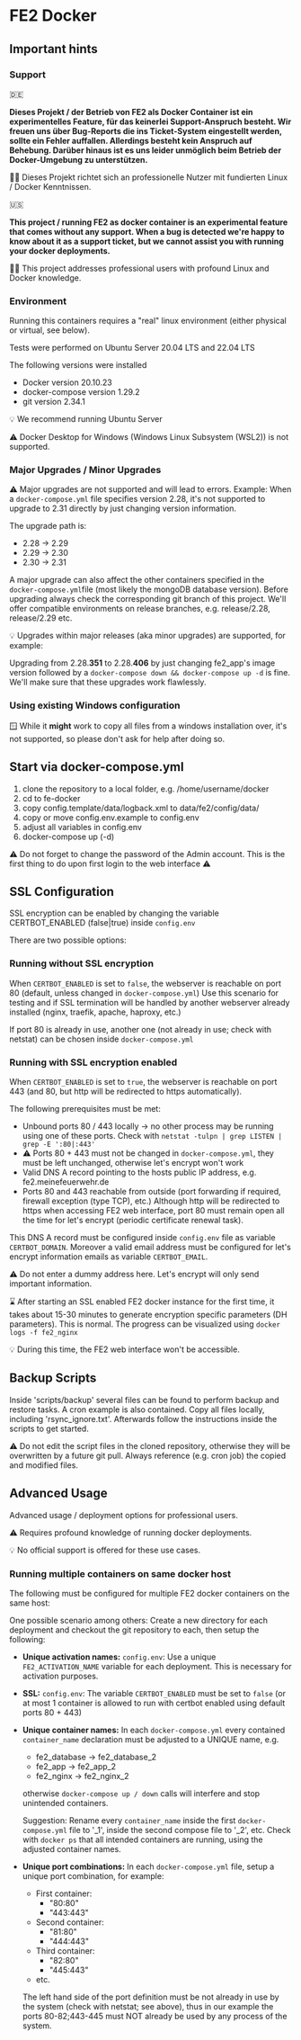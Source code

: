 # FE2 Docker

## Important hints
### Support
:de:

**Dieses Projekt / der Betrieb von FE2 als Docker Container ist ein experimentelles Feature, für das keinerlei Support-Anspruch besteht. Wir freuen uns über Bug-Reports die ins Ticket-System eingestellt werden, sollte ein Fehler auffallen. Allerdings besteht kein Anspruch auf Behebung. Darüber hinaus ist es uns leider unmöglich beim Betrieb der Docker-Umgebung zu unterstützen.**

:raising_hand_man: Dieses Projekt richtet sich an professionelle Nutzer mit fundierten Linux / Docker Kenntnissen.

:us:

**This project / running FE2 as docker container is an experimental feature that comes without any support. When a bug is detected we're happy to know about it as a support ticket, but we cannot assist you with running your docker deployments.**

:raising_hand_man: This project addresses professional users with profound Linux and Docker knowledge.

### Environment

Running this containers requires a "real" linux environment (either physical or virtual, see below).

Tests were performed on Ubuntu Server 20.04 LTS and 22.04 LTS

The following versions were installed
- Docker version 20.10.23
- docker-compose version 1.29.2
- git version 2.34.1

:bulb: We recommend running Ubuntu Server

:warning: Docker Desktop for Windows (Windows Linux Subsystem (WSL2)) is not supported.

### Major Upgrades / Minor Upgrades

:warning: Major upgrades are not supported and will lead to errors.
Example:
When a `docker-compose.yml` file specifies version 2.28, it's not supported to upgrade to 2.31 directly by just changing version information.

The upgrade path is:

- 2.28 -> 2.29
- 2.29 -> 2.30
- 2.30 -> 2.31

A major upgrade can also affect the other containers specified in the `docker-compose.yml`file (most likely the mongoDB database version). Before upgrading always check the corresponding git branch of this project. We'll offer compatible environments on release branches, e.g. release/2.28, release/2.29 etc.

:bulb: Upgrades within major releases (aka minor upgrades) are supported, for example:

Upgrading from 2.28.**351** to 2.28.**406** by just changing fe2_app's image version followed by a `docker-compose down && docker-compose up -d` is fine.
We'll make sure that these upgrades work flawlessly.

### Using existing Windows configuration
:window: While it **might** work to copy all files from a windows installation over, it's not supported, so please don't ask for help after doing so.

## Start via docker-compose.yml
1. clone the repository to a local folder, e.g. /home/username/docker
2. cd to fe-docker
3. copy config.template/data/logback.xml to data/fe2/config/data/
4. copy or move config.env.example to config.env
5. adjust all variables in config.env
6. docker-compose up (-d)

:warning: Do not forget to change the password of the Admin account. This is the first thing to do upon first login to the web interface :warning:

## SSL Configuration

SSL encryption can be enabled by changing the variable CERTBOT_ENABLED (false|true) inside `config.env`

There are two possible options:

### Running without SSL encryption

When `CERTBOT_ENABLED` is set to `false`, the webserver is reachable on port 80 (default, unless changed in `docker-compose.yml`)
Use this scenario for testing and if SSL termination will be handled by another webserver already installed (nginx, traefik, apache, haproxy, etc.)

If port 80 is already in use, another one (not already in use; check with netstat) can be chosen inside `docker-compose.yml`

### Running with SSL encryption enabled

When `CERTBOT_ENABLED` is set to `true`, the webserver is reachable on port 443 (and 80, but http will be redirected to https automatically).

The following prerequisites must be met:

- Unbound ports 80 / 443 locally -> no other process may be running using one of these ports. Check with `netstat -tulpn | grep LISTEN | grep -E ':80|:443'`
- :warning: Ports 80 + 443 must not be changed in `docker-compose.yml`, they must be left unchanged, otherwise let's encrypt won't work
- Valid DNS A record pointing to the hosts public IP address, e.g. fe2.meinefeuerwehr.de
- Ports 80 and 443 reachable from outside (port forwarding if required, firewall exception (type TCP), etc.) Although http will be redirected to https when accessing FE2 web interface, port 80 must remain open all the time for let's encrypt (periodic certificate renewal task).

This DNS A record must be configured inside `config.env` file as variable `CERTBOT_DOMAIN`. Moreover a valid email address must be configured for let's encrypt information emails as variable `CERTBOT_EMAIL`.

:warning: Do not enter a dummy address here. Let's encrypt will only send important information.

:hourglass: After starting an SSL enabled FE2 docker instance for the first time, it takes about 15-30 minutes to generate encryption specific parameters (DH parameters). This is normal. The progress can be visualized using `docker logs -f fe2_nginx`

:bulb: During this time, the FE2 web interface won't be accessible.

### 

## Backup Scripts
Inside 'scripts/backup' several files can be found to perform backup and restore tasks. A cron example is also contained. Copy all files locally, including 'rsync_ignore.txt'. Afterwards follow the instructions inside the scripts to get started.

:warning: Do not edit the script files in the cloned repository, otherwise they will be overwritten by a future git pull. Always reference (e.g. cron job) the copied and modified files.

## Advanced Usage
Advanced usage / deployment options for professional users. 

:warning: Requires profound knowledge of running docker deployments. 

:bulb: No official support is offered for these use cases. 
### Running multiple containers on same docker host
The following must be configured for multiple FE2 docker containers on the same host:

One possible scenario among others: Create a new directory for each deployment and checkout the git repository to each, then setup the following:

- **Unique activation names:** `config.env`: Use a unique `FE2_ACTIVATION_NAME` variable for each deployment. This is necessary for activation purposes.
- **SSL:** `config.env`: The variable `CERTBOT_ENABLED` must be set to `false` (or at most 1 container is allowed to run with certbot enabled using default ports 80 + 443)
- **Unique container names:** In each `docker-compose.yml` every contained `container_name` declaration must be adjusted to a UNIQUE name, e.g. 
  - fe2_database -> fe2_database_2
  - fe2_app -> fe2_app_2
  - fe2_nginx -> fe2_nginx_2
  
  otherwise `docker-compose up / down` calls will interfere and stop unintended containers. 
  
  Suggestion: Rename every `container_name` inside the first `docker-compose.yml` file to '_1', inside the second compose file to '_2', etc. Check with `docker ps` that all intended containers are running, using the adjusted container names.
- **Unique port combinations:** In each `docker-compose.yml` file, setup a unique port combination, for example:
  - First container: 
    - "80:80" 
    - "443:443"
  - Second container:
    - "81:80" 
    - "444:443"
  - Third container:
    - "82:80"
    - "445:443"
  - etc.

  The left hand side of the port definition must be not already in use by the system (check with netstat; see above), thus in our example the ports 80-82;443-445 must NOT already be used by any process of the system.

